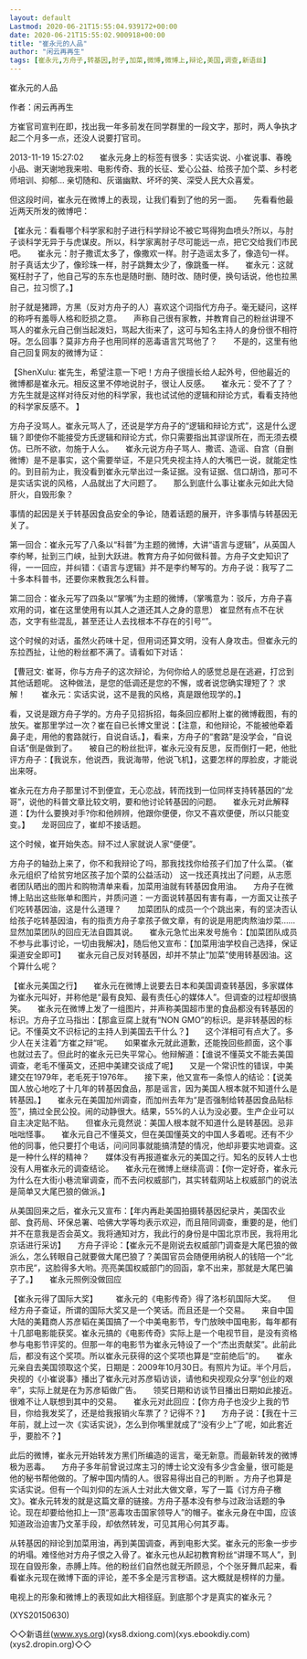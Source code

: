 ```yaml
---
layout: default
Lastmod: 2020-06-21T15:55:04.939172+00:00
date: 2020-06-21T15:55:02.900918+00:00
title: "崔永元的人品"
author: "闲云再再生"
tags: [崔永元,方舟子,转基因,肘子,加菜,微博,微博上,辩论,美国,调查,新语丝]
---
```


崔永元的人品

作者：闲云再再生

方崔官司宣判在即，找出我一年多前发在同学群里的一段文字，那时，两人争执才起二个月多一点，还没人说要打官司。

2013-11-19 15:27:02　　崔永元身上的标签有很多：实话实说、小崔说事、春晚小品、谢天谢地我来啦、电影传奇、我的长征、爱心公益、给孩子加个菜、乡村老师培训、抑郁… 亲切随和、灰谐幽默、坏坏的笑、深受人民大众喜爱。

但这段时间，崔永元在微博上的表现，让我们看到了他的另一面。　　先看看他最近两天所发的微博吧：

【崔永元：看看哪个科学家和肘子进行科学辩论不被它骂得狗血喷头?所以，与肘子谈科学无异于与虎谋皮。所以，科学家离肘子尽可能远一点，把它交给我们市民吧。　　崔永元：肘子撒谎太多了，像撒欢一样。肘子造谣太多了，像造句一样。肘子真话太少了，像珍珠一样，肘子跳舞太少了，像跳蚤一样。　　崔永元：这就冤枉肘子了，他自己写的东东也是随时删、随时改、随时便，换句话说，他也拉黑自己，拉习惯了。】

肘子就是猪蹄，方黑（反对方舟子的人）喜欢这个词指代方舟子。毫无疑问，这样的称呼有羞辱人格和贬损之意。　　声称自己很有家教，并教育自己的粉丝讲理不骂人的崔永元自己倒当起泼妇，骂起大街来了，这可与知名主持人的身份很不相符呀。怎么回事？莫非方舟子也用同样的恶毒语言咒骂他了？　　不是的，这里有他自己回复网友的微博为证：

【ShenXulu: 崔先生，希望注意一下吧！方舟子很擅长给人起外号，但他最近的微博都是崔永元。相反这里不停地说肘子，很让人反感。　　崔永元：受不了了？方先生就是这样对待反对他的科学家，我也试试他的逻辑和辩论方式，看看支持他的科学家反感不。 】

方舟子没骂人。崔永元骂人了，还说是学方舟子的“逻辑和辩论方式”，这是什么逻辑？即使你不能接受方氏逻辑和辩论方式，你只需要指出其谬误所在，而无须去模仿。已所不欲，勿施于人么。　　崔永元说方舟子骂人、撒谎、造谣、自宫（自删微博）是不是事实，这个需要举证，不是只凭央视主持人的大嘴巴一说，就能定性的。到目前为止，我没看到崔永元举出过一条证据。没有证据、信口胡诌，那可不是实话实说的风格，人品就出了大问题了。　　那么到底什么事让崔永元如此大恸肝火，自毁形象？

事情的起因是关于转基因食品安全的争论，随着话题的展开，许多事情与转基因无关了。

第一回合：崔永元写了八条以“科普”为主题的微博，大讲“语言与逻辑”，从英国人李约琴，扯到三门峡，扯到大跃进。教育方舟子如何做科普。方舟子文史知识了得，一一回应，并纠错：《语言与逻辑》并不是李约琴写的。方舟子说：我写了二十多本科普书，还要你来教我怎么科普。

第二回合：崔永元写了四条以“掌嘴”为主题的微博，（掌嘴意为：驳斥，方舟子喜欢用的词，崔在这里使用有以其人之道还其人之身的意思） 崔显然有点不在状态，文字有些混乱，甚至还让人去找根本不存在的引号“”。

这个时候的对话，虽然火药味十足，但用词还算文明，没有人身攻击。但崔永元的东拉西扯，让他的粉丝都不满了。请看如下对话：

【曹冠文: 崔哥，你与方舟子的这次辩论，为何你给人的感觉总是在逃避，打岔到其他话题呢。 这种做法，是您的低调还是您的不懈，或者说您确实理短了？ 求解！　　崔永元：实话实说，这不是我的风格，真是跟他现学的。】

看，又说是跟方舟子学的。方舟子见招拆招，每条回应都附上崔的微博截图，有的放矢。崔那里学过一次？崔在自已长博文里说：【注意，和他辩论，不能被他牵着鼻子走，用他的套路就行，自说自话。】，看来，方舟子的“套路”是没学会，“自说自话”倒是做到了。　　被自己的粉丝批评，崔永元没有反思，反而倒打一耙，他批评方舟子：【我说东，他说西，我说海带，他说飞机】，这要怎样的厚脸皮，才能说出来呀。

崔永元在方舟子那里讨不到便宜，无心恋战，转而找到一位同样支持转基因的“龙哥”，说他的科普文章比较文明，要和他讨论转基因的问题。　　崔永元对此解释道：【为什么要换对手?你和他辨辨，他跟你便便，你又不喜欢便便，所以只能变变。】　　龙哥回应了，崔却不接话题。

这个时候，崔开始失态。辩不过人家就说人家“便便”。

方舟子的轴劲上来了，你不和我辩论了吗，那我找找你给孩子们加了什么菜。（崔永元组织了给贫穷地区孩子加个菜的公益活动） 这一找还真找出了问题，从志愿者团队晒出的图片和购物清单来看，加菜用油就有转基因食用油。　　方舟子在微博上贴出这些账单和图片，并质问道：一方面说转基因有害有毒，一方面又让孩子们吃转基因油，这是什么道理？　　加菜团队的成员一个个跳出来，有的坚决否认给孩子吃转基因油，有的指责方舟子拿孩子做文章，有的说是用肥肉熬油炒菜……显然加菜团队的回应无法自圆其说。　　崔永元急忙出来发号施令：【加菜团队成员不参与此事讨论，一切由我解决】，随后他又宣布：【加菜用油学校自己选择，保证渠道安全即可】　　崔永元自己反对转基因，却并不禁止“加菜”使用转基因油。这个算什么呢？

【崔永元美国之行】　　崔永元在微博上说要去日本和美国调查转基因，多家媒体为崔永元叫好，并称他是“最有良知、最有责任心的媒体人”。但调查的过程却很搞笑。　　崔永元在微博上发了一组图片，并声称美国超市里的食品都没有转基因的标识。方舟子立马指出：【那盒豆腐上就有“NON GMO”的标识。是非转基因的标记。不懂英文不识标记的主持人到美国去干什么？】　　这个洋相可有点大了。多少人在关注着“方崔之辩“呢。　　如果崔永元就此道歉，还能挽回些颜面，这个事也就过去了。但此时的崔永元已失平常心。他辩解道：【谁说不懂英文不能去美国调查，老毛不懂英文，还把中美建交谈成了呢】　　又是一个常识性的错误，中美建交在1979年，老毛死于1976年。　　接下来，他又宣布一条惊人的结论：【说美国人放心地吃了十几年的转基因食品，那是谣言，因为美国人根本就不知道什么是转基因。】　　崔永元在美国加州调查，而加州去年为“是否强制给转基因食品贴标签”，搞过全民公投。闹的动静很大。结果，55%的人认为没必要。生产企业可以自主决定贴不贴。　　但崔永元竟然说：美国人根本就不知道什么是转基因。忌非咄咄怪事。　　崔永元自己不懂英文，但在美国懂英文的中国人多着呢。还有不少他的同事，他只要打个电话，问问同事就能搞清楚的情况，他却非要实地调查。这是一种什么样的精神？　　媒体没有再报道崔永元的美国之行。知名的反转人士也没有人用崔永元的调查结论。　　崔永元在微博上继续高调：【你一定好奇，崔永元为什么在大街小巷流窜调查，而不去问权威部门，其实转载网站上权威部门的说法是简单又大尾巴狼的做派。】

从美国回来之后，崔永元又宣布：【年内再赴美国拍摄转基因纪录片，美国农业部、食药局、环保总署、哈佛大学等均表示欢迎，而且陪同调查，重要的是，他们并不在意我是否会英文。我将通知对方，我此行的身份是中国北京市民，我将用北京话进行采访】　　方舟子评论：【崔永元不是刚说去权威部门调查是大尾巴狼的做派么，怎么转眼自己就要做大尾巴狼了？美国官员会随便用纳税人的钱陪一个“北京市民”，这脸得多大哟。亮亮美国权威部门的回函，拿不出来，那就是大尾巴骗子了。】　　崔永元照例没做回应

【崔永元得了国际大奖】    　　崔永元的《电影传奇》得了洛杉矶国际大奖。　　但经方舟子查证，所谓的国际大奖又是一个笑话。而且还是一个交易。　　来自中国大陆的美籍商人苏彦韬在美国搞了一个中美电影节，专门放映中国电影，每年都有十几部电影能获奖。崔永元搞的《电影传奇》实际上是一个电视节目，是没有资格参与电影节评奖的。但那一年的电影节为崔永元特设了一个“杰出贡献奖”。此前此后，都没有这个奖项。所以崔永元获得的这个奖项也算是“空前绝后”的。　　崔永元亲自去美国领取这个奖，日期是：2009年10月30日。有照片为证。半个月后，央视的《小崔说事》播出了崔永元对苏彦韬访谈，请他和央视观众分享“创业的艰辛”，实际上就是在为苏彦韬做广告。　　领奖日期和访谈节目播出日期如此接近。很难不让人联想到其中的交易。　　崔永元对此回应：【你方舟子也没少上我的节目，你给我发奖了，还是给我报销火车票了？记得不？】　　方舟子说：【我在十三年前，就上过一次《实话实说》，怎么到你嘴里就成了“没有少上”了呢，如此套近乎，要脸不？】

此后的微博，崔永元开始转发方黑们所编造的谣言，毫无新意。而最新转发的微博极为恶毒。　　方舟子多年前曾说过席主习的博士论文没有多少含金量，很可能是他的秘书帮他做的。了解中国内情的人。很容易得出自己的判断 。方舟子也算是实话实说。但有一个叫刘仰的左派人士对此大做文章，写了一篇《讨方舟子檄文》。崔永元转发的就是这篇文章的链接。方舟子基本没有参与过政治话题的争论。现在却要给他扣上一顶“恶毒攻击国家领导人”的帽子。崔永元身在中国，应该知道政治迫害乃文革手段，却依然转发，可见其用心何其歹毒。

从转基因的辩论到加菜用油，再到美国调查，再到电影大奖。崔永元的形象一步步的坍塌。难怪他对方舟子恨之入骨了。崔永元也从起初教育粉丝“讲理不骂人”，到现在自毁形象，赤膊上阵。他的粉丝们自然也就无所顾忌，个个张牙舞爪起来，看看崔永元现在微博下面的评论，差不多全是污言秽语。这大概就是榜样的力量。

电视上的形象和微博上的表现如此大相径庭。到底那个才是真实的崔永元？

(XYS20150630)

◇◇新语丝(www.xys.org)(xys8.dxiong.com)(xys.ebookdiy.com)(xys2.dropin.org)◇◇

